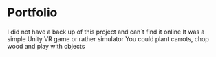# Portfolio
I did not have a back up of this project and can´t find it online
It was a simple Unity VR game or rather simulator
You could plant carrots, chop wood and play with objects
